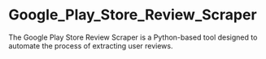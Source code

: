# Google_Play_Store_Review_Scraper
The Google Play Store Review Scraper is a Python-based tool designed to automate the process of extracting user reviews.
